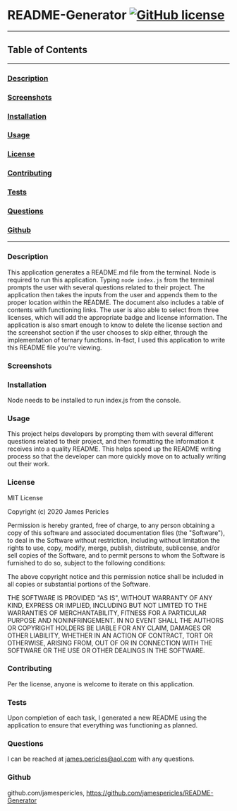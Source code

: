 # README-Generator [![GitHub license](https://img.shields.io/github/license/Naereen/StrapDown.js.svg)](https://github.com/Naereen/StrapDown.js/blob/master/LICENSE)

---

## Table of Contents

---

### [Description](#Description)

### [Screenshots](#Screenshots)

### [Installation](#Installation)

### [Usage](#Usage)

### [License](#License)

### [Contributing](#Contributing)

### [Tests](#Tests)

### [Questions](#Questions)

### [Github](#Github)

---

### <a name="Description"></a>Description

This application generates a README.md file from the terminal. Node is required to run this application. Typing `node index.js` from the terminal prompts the user with several questions related to their project. The application then takes the inputs from the user and appends them to the proper location within the README. The document also includes a table of contents with functioning links. The user is also able to select from three licenses, which will add the appropriate badge and license information. The application is also smart enough to know to delete the license section and the screenshot section if the user chooses to skip either, through the implementation of ternary functions. In-fact, I used this application to write this README file you're viewing.

### <a name="Screenshots"></a>Screenshots

### <a name="Installation"></a>Installation

Node needs to be installed to run index.js from the console.

### <a name="Usage"></a>Usage

This project helps developers by prompting them with several different questions related to their project, and then formatting the information it receives into a quality README. This helps speed up the README writing process so that the developer can more quickly move on to actually writing out their work.

### <a name="License"></a>License

MIT License

Copyright (c) 2020 James Pericles

Permission is hereby granted, free of charge, to any person obtaining a copy
of this software and associated documentation files (the "Software"), to deal
in the Software without restriction, including without limitation the rights
to use, copy, modify, merge, publish, distribute, sublicense, and/or sell
copies of the Software, and to permit persons to whom the Software is
furnished to do so, subject to the following conditions:

The above copyright notice and this permission notice shall be included in all
copies or substantial portions of the Software.

THE SOFTWARE IS PROVIDED "AS IS", WITHOUT WARRANTY OF ANY KIND, EXPRESS OR
IMPLIED, INCLUDING BUT NOT LIMITED TO THE WARRANTIES OF MERCHANTABILITY,
FITNESS FOR A PARTICULAR PURPOSE AND NONINFRINGEMENT. IN NO EVENT SHALL THE
AUTHORS OR COPYRIGHT HOLDERS BE LIABLE FOR ANY CLAIM, DAMAGES OR OTHER
LIABILITY, WHETHER IN AN ACTION OF CONTRACT, TORT OR OTHERWISE, ARISING FROM,
OUT OF OR IN CONNECTION WITH THE SOFTWARE OR THE USE OR OTHER DEALINGS IN THE
SOFTWARE.

### <a name="Contributing"></a>Contributing

Per the license, anyone is welcome to iterate on this application.

### <a name="Tests"></a>Tests

Upon completion of each task, I generated a new README using the application to ensure that everything was functioning as planned.

### <a name="Questions"></a>Questions

I can be reached at james.pericles@aol.com with any questions.

### <a name="Github"></a>Github

github.com/jamespericles, https://github.com/jamespericles/README-Generator
